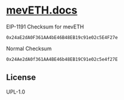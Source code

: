 # [mevETH.docs](https://next-meveth-docs.vercel.app/)

EIP-1191 Checksum for mevETH 
```
0x24aE2dA0F361AA4bE46B48EB19c91e02c5E4F27e
```

Normal Checksum
```
0x24Ae2dA0f361AA4BE46b48EB19C91e02c5e4f27E
```

## License

UPL-1.0
